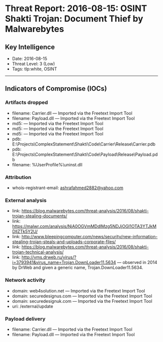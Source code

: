 # Threat Report: 2016-08-15: OSINT Shakti Trojan: Document Thief  by Malwarebytes


## Key Intelligence
* Date: 2016-08-15
* Threat Level: 3 (Low)
* Tags: tlp:white, OSINT

---

## Indicators of Compromise (IOCs)
### Artifacts dropped
* filename: Carrier.dll — Imported via the Freetext Import Tool
* filename: Payload.dll — Imported via the Freetext Import Tool
* md5: <md5> — Imported via the Freetext Import Tool
* md5: <md5> — Imported via the Freetext Import Tool
* md5: <md5> — Imported via the Freetext Import Tool
* pdb: E:\Projects\ComplexStatement\Shakti\Code\Carrier\Release\Carrier.pdb
* pdb: E:\Projects\ComplexStatement\Shakti\Code\Payload\Release\Payload.pdb
* filename: %UserProfile%\uninst.dll

### Attribution
* whois-registrant-email: ashrafahmed2882@yahoo.com

### External analysis
* link: https://blog.malwarebytes.com/threat-analysis/2016/08/shakti-trojan-stealing-documents/
* link: https://malwr.com/analysis/NjA0OGVmMDdlMzg5NDJjOGI1OTA3YTJkMDllZTk5Y2U/
* link: http://www.bleepingcomputer.com/news/security/new-information-stealing-trojan-steals-and-uploads-corporate-files/
* link: https://blog.malwarebytes.com/threat-analysis/2016/08/shakti-trojan-technical-analysis/
* link: http://vms.drweb.ru/virus/?i=3793941&virus_name=Trojan.DownLoader11.5634 — observed in 2014 by DrWeb and given a generic name, Trojan.DownLoader11.5634.

### Network activity
* domain: web4solution.net — Imported via the Freetext Import Tool
* domain: securedesignus.com — Imported via the Freetext Import Tool
* domain: securedesignuk.com — Imported via the Freetext Import Tool
* uri: /external/update

### Payload delivery
* filename: Carrier.dll — Imported via the Freetext Import Tool
* filename: Payload.dll — Imported via the Freetext Import Tool
